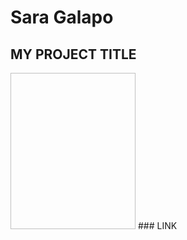 # __Sara Galapo__
## MY PROJECT TITLE
<img scr= "https://github.com/SaraGalapo/test/blob/main/profile.jpeg?raw=true" width="200" height= "250">
### LINK
